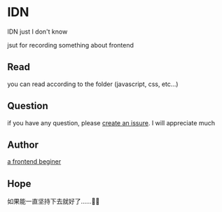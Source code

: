 
# IDN

IDN just I don't know

jsut for recording something about frontend



## Read

you can read according to the folder (javascript, css, etc...)



## Question

if you have any question, please [create an issure](https://github.com/dewjohn/IDN/issues). I will appreciate much



## Author
[a frontend beginer](https://www.github.com/dewjohn)



## Hope
如果能一直坚持下去就好了......🤡🧐